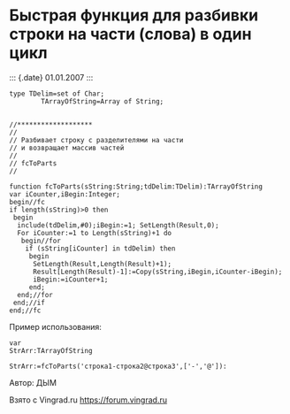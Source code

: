 Быстрая функция для разбивки строки на части (слова) в один цикл
================================================================

::: {.date}
01.01.2007
:::

    type TDelim=set of Char;
            TArrayOfString=Array of String;
     
     
    //*******************
    //
    // Разбивает строку с разделителями на части
    // и возвращает массив частей
    //
    // fcToParts
    //
     
    function fcToParts(sString:String;tdDelim:TDelim):TArrayOfString
    var iCounter,iBegin:Integer;
    begin//fc
    if length(sString)>0 then
     begin
      include(tdDelim,#0);iBegin:=1; SetLength(Result,0);
      For iCounter:=1 to Length(sString)+1 do
       begin//for
        if (sString[iCounter] in tdDelim) then
         begin
          SetLength(Result,Length(Result)+1);
          Result[Length(Result)-1]:=Copy(sString,iBegin,iCounter-iBegin);
          iBegin:=iCounter+1;
         end;
      end;//for
     end;//if
    end;//fc

Пример использования:

    var
    StrArr:TArrayOfString
     
    StrArr:=fcToParts('строка1-строка2@строка3',['-','@']):
     

Автор: ДЫМ

Взято с Vingrad.ru <https://forum.vingrad.ru>
